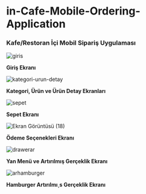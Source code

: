 # in-Cafe-Mobile-Ordering-Application
### **Kafe/Restoran İçi Mobil Sipariş Uygulaması**


![giris](https://user-images.githubusercontent.com/61933783/137535497-b3bf17a0-f4df-45ef-a1ba-bdcdcdcd18c3.png)

**Giriş Ekranı**

![kategori-urun-detay](https://user-images.githubusercontent.com/61933783/137536206-08266954-02fa-4542-8a60-ac44c6b473df.png)

**Kategori, Ürün ve Ürün Detay Ekranları**

![sepet](https://user-images.githubusercontent.com/61933783/137536735-d1748f74-4210-44a9-8b97-d37249f38070.jpeg)

**Sepet Ekranı**

![Ekran Görüntüsü (18)](https://user-images.githubusercontent.com/61933783/137536899-e69fe9a4-6ff5-4d2c-989f-4883945c42d4.png)

**Ödeme Seçenekleri Ekranı**

![drawerar](https://user-images.githubusercontent.com/61933783/137537118-12e5bc63-a49b-445d-9e5a-078c3f85f148.png)

**Yan Menü ve Artırılmış Gerçeklik Ekranı**

![arhamburger](https://user-images.githubusercontent.com/61933783/137537237-e8439466-732c-4e6f-b9af-c4314d61cf2a.png)

**Hamburger Artırılmı¸s Gerçeklik Ekranı**

